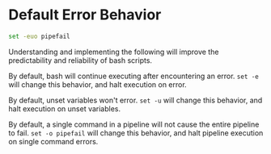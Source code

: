 # Default Error Behavior

```bash
set -euo pipefail
```

Understanding and implementing the following will improve the predictability and reliability of bash scripts.

By default, bash will continue executing after encountering an error.
`set -e` will change this behavior, and halt execution on error.

By default, unset variables won't error.
`set -u` will change this behavior, and halt execution on unset variables.

By default, a single command in a pipeline will not cause the entire pipeline to fail.
`set -o pipefail` will change this behavior, and halt pipeline execution on single command errors.
